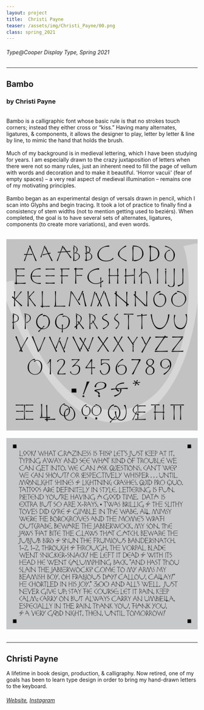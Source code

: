 ```yaml
---
layout: project
title:  Christi Payne
teaser: /assets/img/Christi_Payne/00.png
class: spring_2021
---
```

###### Type@Cooper Display Type, Spring 2021 ######
---
## Bambo ##
### by Christi Payne ###
<br>
Bambo is a calligraphic font whose basic rule is that no strokes touch corners; instead they either cross or “kiss.” Having many alternates, ligatures, & components, it allows the designer to play, letter by letter & line by line, to mimic the hand that holds the brush.
<br><br>
Much of my background is in medieval lettering, which I have been studying for years. I am especially drawn to the crazy juxtaposition of letters when there were not so many rules, just an inherent need to fill the page of vellum with words and decoration and to make it beautiful. 'Horror vacuii' (fear of empty spaces) – a very real aspect of medieval illumination – remains one of my motivating principles.
<br><br>
Bambo began as an experimental design of versals drawn in pencil, which I scan into Glyphs and begin tracing. It took a lot of practice to finally find a consistency of stem widths (not to mention getting used to beziérs). When completed, the goal is to have several sets of alternates, ligatures, components (to create more variations), and even words.
<br><br>

![image1](/assets/img/Christi_Payne/01.png)
<br><br>
![image2](/assets/img/Christi_Payne/02.png)
<br><br>

---
## Christi Payne ##
A lifetime in book design, production, & calligraphy. Now retired, one of my goals has been to learn type design in order to bring my hand-drawn letters to the keyboard.
<br>
###### [Website](https://ewoandchristi.wordpress.com/), [Instagram](https://www.instagram.com/christipayne4/) ######
